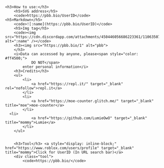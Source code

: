 	<h3>How to use:</h3>
		<h5>SVG address</h5>
		<code>https://pbb.bio/UserID</code>
    <h5>Markdown</h5>
		<code>![:name](https://pbb.bio/UserID)</code>
		<h5>Img tag</h5>
		<code><img src="https://cdn.discordapp.com/attachments/450446056686223361/1106350706832703508/image.png" alt=":name" /></code>
		<h3><img src="https://pbb.bio/1" alt="pbb">
		</h3>
		<i>Data can accessed by anyone, please<span style="color: #ff4500;">
				DO NOT</span>
			enter personal information</i>
		<h3>Credits</h3>
		<ul>
			<li>
				<a href="https://repl.it/" target="_blank" rel="nofollow">repl.it</a>
			</li>
			<li>
				<a href="https://moe-counter.glitch.me/" target="_blank" title="moe">moe-counter</a>
			</li>
      <li>
				<a href="https://github.com/LumieOwO" target="_blank" title="mommy">Lumie</a>
			</li>
		</ul>
    

		<h3>Tool</h3> <a style="display: inline-block;" href="https://www.roblox.com/users/profile" target="_blank" title="mommy">Click for UserID (In URL search bar)</a>
		<div class="tool">
			<code>https://pbb.bio/</code>
